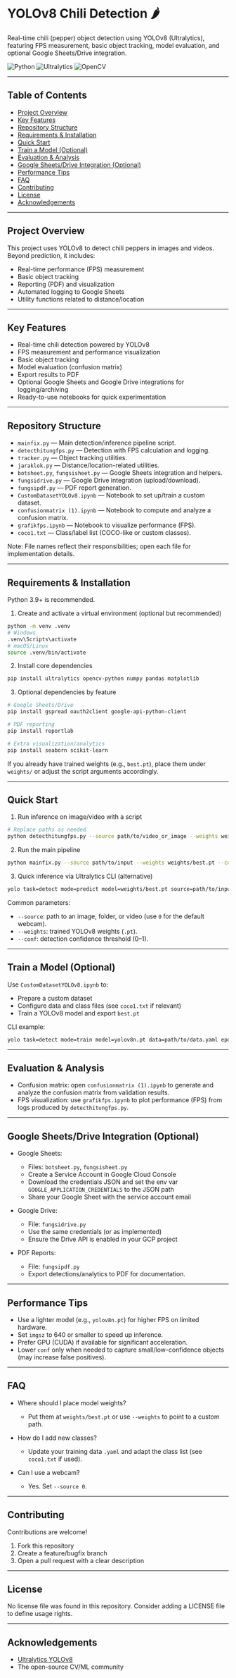 # YOLOv8 Chili Detection 🌶️
Real-time chili (pepper) object detection using YOLOv8 (Ultralytics), featuring FPS measurement, basic object tracking, model evaluation, and optional Google Sheets/Drive integration.

![Python](https://img.shields.io/badge/Python-3.9%2B-3776AB?logo=python&logoColor=white)
![Ultralytics](https://img.shields.io/badge/Ultralytics-YOLOv8-00C3FF?logo=ultralytics&logoColor=white)
![OpenCV](https://img.shields.io/badge/OpenCV-Real--time%20CV-5C3EE8?logo=opencv&logoColor=white)

---

## Table of Contents
- [Project Overview](#project-overview)
- [Key Features](#key-features)
- [Repository Structure](#repository-structure)
- [Requirements & Installation](#requirements--installation)
- [Quick Start](#quick-start)
- [Train a Model (Optional)](#train-a-model-optional)
- [Evaluation & Analysis](#evaluation--analysis)
- [Google Sheets/Drive Integration (Optional)](#google-sheetsdrive-integration-optional)
- [Performance Tips](#performance-tips)
- [FAQ](#faq)
- [Contributing](#contributing)
- [License](#license)
- [Acknowledgements](#acknowledgements)

---

## Project Overview
This project uses YOLOv8 to detect chili peppers in images and videos. Beyond prediction, it includes:
- Real-time performance (FPS) measurement
- Basic object tracking
- Reporting (PDF) and visualization
- Automated logging to Google Sheets
- Utility functions related to distance/location

---

## Key Features
- Real-time chili detection powered by YOLOv8
- FPS measurement and performance visualization
- Basic object tracking
- Model evaluation (confusion matrix)
- Export results to PDF
- Optional Google Sheets and Google Drive integrations for logging/archiving
- Ready-to-use notebooks for quick experimentation

---

## Repository Structure
- `mainfix.py` — Main detection/inference pipeline script.
- `detecthitungfps.py` — Detection with FPS calculation and logging.
- `tracker.py` — Object tracking utilities.
- `jaraklok.py` — Distance/location-related utilities.
- `botsheet.py`, `fungsisheet.py` — Google Sheets integration and helpers.
- `fungsidrive.py` — Google Drive integration (upload/download).
- `fungsipdf.py` — PDF report generation.
- `CustomDatasetYOLOv8.ipynb` — Notebook to set up/train a custom dataset.
- `confusionmatrix (1).ipynb` — Notebook to compute and analyze a confusion matrix.
- `grafikfps.ipynb` — Notebook to visualize performance (FPS).
- `coco1.txt` — Class/label list (COCO-like or custom classes).

Note: File names reflect their responsibilities; open each file for implementation details.

---

## Requirements & Installation
Python 3.9+ is recommended.

1) Create and activate a virtual environment (optional but recommended)
```bash
python -m venv .venv
# Windows
.venv\Scripts\activate
# macOS/Linux
source .venv/bin/activate
```

2) Install core dependencies
```bash
pip install ultralytics opencv-python numpy pandas matplotlib
```

3) Optional dependencies by feature
```bash
# Google Sheets/Drive
pip install gspread oauth2client google-api-python-client

# PDF reporting
pip install reportlab

# Extra visualization/analytics
pip install seaborn scikit-learn
```

If you already have trained weights (e.g., `best.pt`), place them under `weights/` or adjust the script arguments accordingly.

---

## Quick Start
1) Run inference on image/video with a script
```bash
# Replace paths as needed
python detecthitungfps.py --source path/to/video_or_image --weights weights/best.pt --conf 0.25
```

2) Run the main pipeline
```bash
python mainfix.py --source path/to/input --weights weights/best.pt --conf 0.25
```

3) Quick inference via Ultralytics CLI (alternative)
```bash
yolo task=detect mode=predict model=weights/best.pt source=path/to/input conf=0.25
```

Common parameters:
- `--source`: path to an image, folder, or video (use `0` for the default webcam).
- `--weights`: trained YOLOv8 weights (`.pt`).
- `--conf`: detection confidence threshold (0–1).

---

## Train a Model (Optional)
Use `CustomDatasetYOLOv8.ipynb` to:
- Prepare a custom dataset
- Configure data and class files (see `coco1.txt` if relevant)
- Train a YOLOv8 model and export `best.pt`

CLI example:
```bash
yolo task=detect mode=train model=yolov8n.pt data=path/to/data.yaml epochs=50 imgsz=640
```

---

## Evaluation & Analysis
- Confusion matrix: open `confusionmatrix (1).ipynb` to generate and analyze the confusion matrix from validation results.
- FPS visualization: use `grafikfps.ipynb` to plot performance (FPS) from logs produced by `detecthitungfps.py`.

---

## Google Sheets/Drive Integration (Optional)
- Google Sheets:
  - Files: `botsheet.py`, `fungsisheet.py`
  - Create a Service Account in Google Cloud Console
  - Download the credentials JSON and set the env var `GOOGLE_APPLICATION_CREDENTIALS` to the JSON path
  - Share your Google Sheet with the service account email

- Google Drive:
  - File: `fungsidrive.py`
  - Use the same credentials (or as implemented)
  - Ensure the Drive API is enabled in your GCP project

- PDF Reports:
  - File: `fungsipdf.py`
  - Export detections/analytics to PDF for documentation.

---

## Performance Tips
- Use a lighter model (e.g., `yolov8n.pt`) for higher FPS on limited hardware.
- Set `imgsz` to 640 or smaller to speed up inference.
- Prefer GPU (CUDA) if available for significant acceleration.
- Lower `conf` only when needed to capture small/low-confidence objects (may increase false positives).

---

## FAQ
- Where should I place model weights?
  - Put them at `weights/best.pt` or use `--weights` to point to a custom path.

- How do I add new classes?
  - Update your training data `.yaml` and adapt the class list (see `coco1.txt` if used).

- Can I use a webcam?
  - Yes. Set `--source 0`.

---

## Contributing
Contributions are welcome!
1) Fork this repository
2) Create a feature/bugfix branch
3) Open a pull request with a clear description

---

## License
No license file was found in this repository. Consider adding a LICENSE file to define usage rights.

---

## Acknowledgements
- [Ultralytics YOLOv8](https://github.com/ultralytics/ultralytics)
- The open-source CV/ML community

